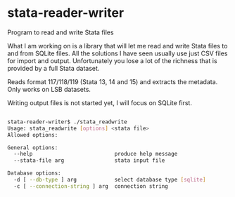   stata-reader-writer
=======================

Program to read and write Stata files

What I am working on is a library that will let me read and write Stata files to and from SQLite files.
All the solutions I have seen usually use just CSV files for import and output. Unfortunately you lose a lot 
of the richness that is provided by a full Stata dataset.

Reads format 117/118/119 (Stata 13, 14 and 15) and extracts the metadata. Only works on LSB datasets.

Writing output files is not started yet, I will focus on SQLite first.

```bash

stata-reader-writer$ ./stata_readwrite
Usage: stata_readwrite [options] <stata file>
Allowed options:

General options:
  --help                          produce help message
  --stata-file arg                stata input file

Database options:
  -d [ --db-type ] arg            select database type [sqlite]
  -c [ --connection-string ] arg  connection string
```